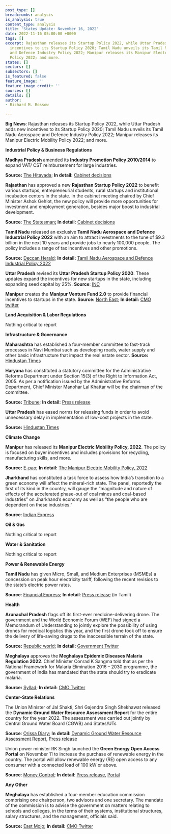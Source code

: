 ```yaml
---
post_type: []
breadcrumbs: analysis
is_analysis: true
content_type: analysis
title: 'States Update: November 16, 2022'
date: 2022-11-16 05:00:00 +0000
tags: []
excerpt: Rajasthan releases its Startup Policy 2022, while Uttar Pradesh adds new
  incentives to its Startup Policy 2020; Tamil Nadu unveils its Tamil Nadu Aerospace
  and Defence Industry Policy 2022; Manipur releases its Manipur Electric Mobility
  Policy 2022; and more.
states: []
sectors: []
subsectors: []
is_featured: false
feature_image: ''
feature_image_credit: ''
sources: []
details: []
author:
- Richard M. Rossow

---
```

**Big News**: Rajasthan releases its Startup Policy 2022, while Uttar Pradesh adds new incentives to its Startup Policy 2020; Tamil Nadu unveils its Tamil Nadu Aerospace and Defence Industry Policy 2022; Manipur releases its Manipur Electric Mobility Policy 2022; and more.

**Industrial Policy & Business Regulations**

**Madhya Pradesh** amended its **Industry Promotion Policy 2010/2014** to expand VAT/ CST reimbursement for large industries.

**Source:** [The Hitavada](https://www.thehitavada.com/Encyc/2022/11/10/Cabinet-approves-Rs-678-crore-for-CM-Rise-Scheme.html); **In detail:** [Cabinet decisions](https://www.mpinfo.org/Home/CabinetDetails?newsid=221109S2&fontname=FontEnglish&LocID=32&pubdate=11/09/2022)

**Rajasthan** has approved a new **Rajasthan Startup Policy 2022** to benefit various startups, entrepreneurial students, rural startups and institutional incubation centers in the state. In the cabinet meeting chaired by Chief Minister Ashok Gehlot, the new policy will provide more opportunities for investment and employment generation, besides major boost to industrial development.

**Source**: [The Statesman](https://www.thestatesman.com/india/gehlot-govt-approves-new-rajasthan-startup-policy-2022-1503130043.html)**; In detail:** [Cabinet decisions](https://cmo.rajasthan.gov.in/cmoadmin/Program/Pdf/4f909888d4cf4369b295d94e77f8021b_01.pdf)

**Tamil Nadu** released an exclusive **Tamil Nadu Aerospace and Defence Industrial Policy 2022** with an aim to attract investments to the tune of $9.3 billion in the next 10 years and provide jobs to nearly 100,000 people. The policy includes a range of tax incentives and other promotions.

**Source:** [Deccan Herald](https://www.deccanherald.com/national/south/tamil-nadu-launches-aerospace-defence-industrial-policy-1160512.html); **In detail:** [Tamil Nadu Aerospace and Defence Industrial Policy 2022](https://investingintamilnadu.com/DIGIGOV/StaticAttachment?AttachmentFileName=/pdf/poli_noti/Aerospace_and_Defence_Policy_2022.pdf)

**Uttar Pradesh** revised its **Uttar Pradesh Startup Policy 2020**. These updates expand the incentives for new startups in the state, including expanding seed capital by 25%. **Source**: [INC](https://inc42.com/buzz/up-govt-revamps-startup-policy-increases-seed-capital-by-50-to-inr-7-lakh/)

**Manipur** creates the **Manipur** **Venture Fund 2.0** to provide financial incentives to startups in the state. **Source:** [North East](https://www.northeasttoday.in/2022/11/12/manipur-cm-launches-new-start-up-venture-provide-employment-opportunities-to-every-household/); **In detail:** [CMO twitter](https://twitter.com/manipur_cmo/status/1591428924894244867)

**Land Acquisition & Labor Regulations**

Nothing critical to report

**Infrastructure & Governance**

**Maharashtra** has established a four-member committee to fast-track processes in Navi Mumbai such as developing roads, water supply and other basic infrastructure that impact the real estate sector. **Source:** [Hindustan Times](https://www.hindustantimes.com/real-estate/maharashtra-sets-up-committee-to-fast-track-navi-mumbai-real-estate-projects-101667823795472.html)

**Haryana** has constituted a statutory committee for the Administrative Reforms Department under Section 15(3) of the Right to Information Act, 2005. As per a notification issued by the Administrative Reforms Department, Chief Minister Manohar Lal Khattar will be the chairman of the committee.

**Source:** [Tribune](https://acrobat.adobe.com/id/urn:aaid:sc:VA6C2:57929f50-ac55-457d-8384-83eaae51352d); **In detail:** [Press release](https://acrobat.adobe.com/id/urn:aaid:sc:VA6C2:e9f31566-39ad-4c8f-bfaa-63a362bdb20e)

**Uttar Pradesh** has eased norms for releasing funds in order to avoid unnecessary delay in implementation of low-cost projects in the state.

**Source:** [Hindustan Times](https://www.hindustantimes.com/cities/lucknow-news/lowcost-projects-uttar-pradesh-government-eases-norms-for-releasing-funds-to-avoid-delay-101667842901565.html)

**Climate Change**

**Manipur** has released its **Manipur Electric Mobility Policy, 2022**. The policy is focused on buyer incentives and includes provisions for recycling, manufacturing skills, and more.

**Source:** [E-pao](http://e-pao.net/GP.asp?src=22..101122.nov22); **In detail:** [The Manipur Electric Mobility Policy, 2022](https://manipurgovtpress.nic.in/en/details_gazzete/?gazette=1573)

**Jharkhand** has constituted a task force to assess how India’s transition to a green economy will affect the mineral-rich state. The panel, reportedly the first of its kind in the country, will gauge the “magnitude and nature of effects of the accelerated phase-out of coal mines and coal-based industries” on Jharkhand’s economy as well as “the people who are dependent on these industries.”

**Source**: [Indian Express](https://indianexpress.com/article/opinion/editorials/jharkhands-task-force-to-assess-impact-of-indias-climate-commitments-is-a-step-in-the-right-direction-8263662/)

**Oil & Gas**

Nothing critical to report

**Water & Sanitation**

Nothing critical to report

**Power & Renewable Energy**

**Tamil Nadu** has given Micro, Small, and Medium Enterprises (MSMEs) a concession on peak hour electricity tariff, following the recent revisios to the state’s electric power rates.

**Source**: [Financial Express](https://www.financialexpress.com/industry/sme/msme-eodb-tamil-nadu-govt-reduces-peak-hour-power-charges-to-15-for-msmes/2802953/); **In detail**: [Press release](https://cms.tn.gov.in/sites/default/files/press_release/pr091122_1978.pdf) (in Tamil)

**Health**

**Arunachal Pradesh** flags off its first-ever medicine-delivering drone. The government and the World Economic Forum (WEF) had signed a Memorandum of Understanding to jointly explore the possibility of using drones for medical logistics this year, and the first drone took off to ensure the delivery of life-saving drugs to the inaccessible terrain of the state.

**Source:** [Republic world](https://www.republicworld.com/india-news/general-news/a-game-changer-in-a-first-drone-delivers-medicine-in-remote-areas-of-arunachal-pradesh-articleshow.html); **In detail:** [Government Twitter](https://twitter.com/MyGovArunachal/status/1590630075514630146)

**Meghalaya** approves the **Meghalaya Epidemic Diseases Malaria Regulation 2022**. Chief Minister Conrad K Sangma told that as per the National Framework for Malaria Elimination 2016 – 2030 programme, the government of India has mandated that the state should try to eradicate malaria.

**Source:** [Syllad](https://www.syllad.com/govt-approves-meghalaya-epidemic-diseases-malaria-regulation-2022/); **In detail:** [CMO Twitter](https://twitter.com/SangmaConrad/status/1590345599815413761)

**Center-State Relations**

The Union Minister of Jal Shakti, Shri Gajendra Singh Shekhawat released the **Dynamic Ground Water Resource Assessment Report** for the entire country for the year 2022. The assessment was carried out jointly by Central Ground Water Board (CGWB) and States/UTs

**Source**: [Orissa Diary](https://orissadiary.com/union-minister-of-jal-shakti-gajendra-singh-shekhawat-today-released-the-dynamic-ground-water-resource-assessment-report-for-the-country-for-the-year-2022/); **In** **detail**: [Dynamic Ground Water Resource Assessment Report](https://static.pib.gov.in/WriteReadData/userfiles/file/GWRA2022(1)HIDO.pdf), [Press release](https://pib.gov.in/PressReleaseIframePage.aspx?PRID=1874808)

Union power minister RK Singh launched the **Green Energy Open Access Portal** on November 11 to increase the purchase of renewable energy in the country. The portal will allow renewable energy (RE) open access to any consumer with a connected load of 100 kW or above.

**Source**: [Money Control](https://www.moneycontrol.com/news/power/power-minister-rk-singh-launches-green-energy-open-access-portal-9502601.html); **In detail**: [Press release](https://pib.gov.in/PressReleasePage.aspx?PRID=1875269), [Portal](https://greenopenaccess.in/)

**Any Other**

**Meghalaya** has established a four-member education commission comprising one chairperson, two advisors and one secretary. The mandate of the commission is to advise the government on matters relating to schools and colleges, in the terms of their systems, institutional structures, salary structures, and the management, officials said.

**Source:** [East Mojo](https://www.eastmojo.com/meghalaya/2022/11/09/meghalaya-to-have-4-member-state-education-commission/); **In detail:** [CMO Twitter](https://twitter.com/SangmaConrad/status/1590381935909810177)